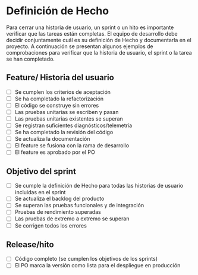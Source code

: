 # Definición de Hecho

Para cerrar una historia de usuario, un sprint o un hito es importante verificar que las tareas están completas.
El equipo de desarrollo debe decidir conjuntamente cuál es su definición de Hecho y documentarla en el proyecto. A continuación se presentan algunos ejemplos de comprobaciones para verificar que la historia de usuario, el sprint o la tarea se han completado.

## Feature/ Historia del usuario

- [ ] Se cumplen los criterios de aceptación
- [ ] Se ha completado la refactorización
- [ ] El código se construye sin errores
- [ ] Las pruebas unitarias se escriben y pasan
- [ ] Las pruebas unitarias existentes se superan
- [ ] Se registran suficientes diagnósticos/telemetría
- [ ] Se ha completado la revisión del código
- [ ] Se actualiza la documentación
- [ ] El feature se fusiona con la rama de desarrollo
- [ ] El feature es aprobado por el PO

## Objetivo del sprint

- [ ] Se cumple la definición de Hecho para todas las historias de usuario incluidas en el sprint
- [ ] Se actualiza el backlog del producto
- [ ] Se superan las pruebas funcionales y de integración
- [ ] Pruebas de rendimiento superadas
- [ ] Las pruebas de extremo a extremo se superan
- [ ] Se corrigen todos los errores

## Release/hito

- [ ] Código completo (se cumplen los objetivos de los sprints)
- [ ] El PO marca la versión como lista para el despliegue en producción
